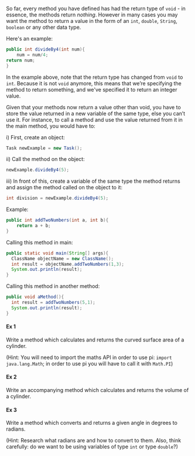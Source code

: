 So far, every method you have defined has had the return type of `void` - in essence, the methods return *nothing*. However in many cases you may want the method to return a value in the form of an `int`, `double`, `String`, `boolean` or any other data type.

Here's an example:

```java
public int divideBy4(int num){
	num = num/4;
return num;
}
```

In the example above, note that the return type has changed from `void` to `int`. Because it is not `void` anymore, this means that we’re specifying the method to return something, and we've specified it to return an integer value.

Given that your methods now return a value other than void, you have to store the value returned in a new variable of the same type, else you can’t use it. For instance, to call a method and use the value returned from it in the main method, you would have to:

i)	First, create an object:
```java
Task newExample = new Task();
```
ii)	Call the method on the object:
```java
newExample.divideBy4(5);
```
iii)	In front of this, create a variable of the same type the method returns and assign the method called on the object to it:
```java
int division = newExample.divideBy4(5);
```

Example:
```java
public int addTwoNumbers(int a, int b){
	return a + b;          
}
```
Calling this method in main:
```java
public static void main(String[] args){
  ClassName objectName = new ClassName();
  int result = objectName.addTwoNumbers(1,3);
  System.out.println(result);
}
```
Calling this method in another method:
```java
public void aMethod(){
  int result = addTwoNumbers(5,1);
  System.out.println(result);
}
```

#### Ex 1

Write a method which calculates and returns the curved surface area of a cylinder. 

(Hint: You will need to import the maths API in order to use pi: `import java.lang.Math`; in order to use pi you will have to call it with `Math.PI`)

#### Ex 2

Write an accompanying method which calculates and returns the volume of a cylinder.

#### Ex 3

Write a method which converts and returns a given angle in degrees to radians. 

(Hint: Research what radians are and how to convert to them. Also, think carefully: do we want to be using variables of type `int` or type `double`?)

